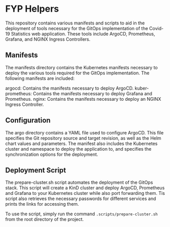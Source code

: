 # FYP Helpers
This repository contains various manifests and scripts to aid in the deployment of tools necessary for the GitOps implementation of the Covid-19 Statistics web application. These tools include ArgoCD, Prometheus, Grafana, and NGINX Ingress Controllers.

## Manifests
The manifests directory contains the Kubernetes manifests necessary to deploy the various tools required for the GitOps implementation. The following manifests are included:

argocd: Contains the manifests necessary to deploy ArgoCD.
kuber-prometheus: Contains the manifests necessary to deploy Grafana and Prometheus.
nginx: Contains the manifests necessary to deploy an NGINX Ingress Controller.

## Configuration
The argo directory contains a YAML file used to configure ArgoCD. This file specifies the Git repository source and target revision, as well as the Helm chart values and parameters. The manifest also includes the Kubernetes cluster and namespace to deploy the application to, and specifies the synchronization options for the deployment.

## Deployment Script
The prepare-cluster.sh script automates the deployment of the GitOps stack. This script will create a KinD cluster and deploy ArgoCD, Prometheus and Grafana to your Kubernetes cluster while also port forwarding them.
Tis script also retrieves the necessary passwords for different services and prints the links for accessing them.

To use the script, simply run the command `.scripts/prepare-cluster.sh` from the root directory of the project.

